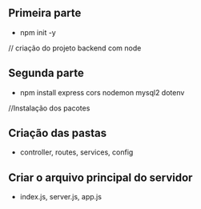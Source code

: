 ## Primeira parte

- npm init -y

// criação do projeto backend com node

## Segunda parte

- npm install express cors nodemon mysql2 dotenv

//Instalação dos pacotes

## Criação das pastas

- controller, routes, services, config

## Criar o arquivo principal do servidor

- index.js, server.js, app.js